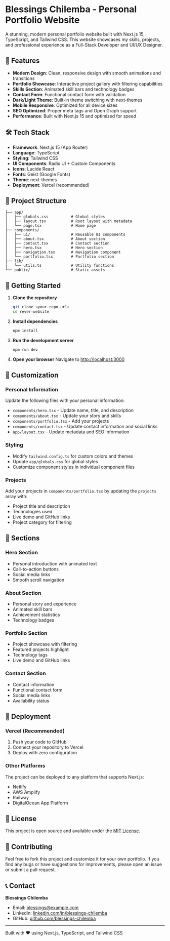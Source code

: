 # Blessings Chilemba - Personal Portfolio Website

A stunning, modern personal portfolio website built with Next.js 15, TypeScript, and Tailwind CSS. This website showcases my skills, projects, and professional experience as a Full-Stack Developer and UI/UX Designer.

## 🚀 Features

- **Modern Design**: Clean, responsive design with smooth animations and transitions
- **Portfolio Showcase**: Interactive project gallery with filtering capabilities
- **Skills Section**: Animated skill bars and technology badges
- **Contact Form**: Functional contact form with validation
- **Dark/Light Theme**: Built-in theme switching with next-themes
- **Mobile Responsive**: Optimized for all device sizes
- **SEO Optimized**: Proper meta tags and Open Graph support
- **Performance**: Built with Next.js 15 and optimized for speed

## 🛠️ Tech Stack

- **Framework**: Next.js 15 (App Router)
- **Language**: TypeScript
- **Styling**: Tailwind CSS
- **UI Components**: Radix UI + Custom Components
- **Icons**: Lucide React
- **Fonts**: Geist (Google Fonts)
- **Theme**: next-themes
- **Deployment**: Vercel (recommended)

## 📁 Project Structure

```
├── app/
│   ├── globals.css          # Global styles
│   ├── layout.tsx           # Root layout with metadata
│   └── page.tsx             # Home page
├── components/
│   ├── ui/                  # Reusable UI components
│   ├── about.tsx            # About section
│   ├── contact.tsx          # Contact section
│   ├── hero.tsx             # Hero section
│   ├── navigation.tsx       # Navigation component
│   └── portfolio.tsx        # Portfolio section
├── lib/
│   └── utils.ts             # Utility functions
└── public/                  # Static assets
```

## 🚀 Getting Started

1. **Clone the repository**
   ```bash
   git clone <your-repo-url>
   cd rever-website
   ```

2. **Install dependencies**
   ```bash
   npm install
   ```

3. **Run the development server**
   ```bash
   npm run dev
   ```

4. **Open your browser**
   Navigate to [http://localhost:3000](http://localhost:3000)

## 🎨 Customization

### Personal Information
Update the following files with your personal information:

- `components/hero.tsx` - Update name, title, and description
- `components/about.tsx` - Update your story and skills
- `components/portfolio.tsx` - Add your projects
- `components/contact.tsx` - Update contact information and social links
- `app/layout.tsx` - Update metadata and SEO information

### Styling
- Modify `tailwind.config.ts` for custom colors and themes
- Update `app/globals.css` for global styles
- Customize component styles in individual component files

### Projects
Add your projects in `components/portfolio.tsx` by updating the `projects` array with:
- Project title and description
- Technologies used
- Live demo and GitHub links
- Project category for filtering

## 📱 Sections

### Hero Section
- Personal introduction with animated text
- Call-to-action buttons
- Social media links
- Smooth scroll navigation

### About Section
- Personal story and experience
- Animated skill bars
- Achievement statistics
- Technology badges

### Portfolio Section
- Project showcase with filtering
- Featured projects highlight
- Technology tags
- Live demo and GitHub links

### Contact Section
- Contact information
- Functional contact form
- Social media links
- Availability status

## 🚀 Deployment

### Vercel (Recommended)
1. Push your code to GitHub
2. Connect your repository to Vercel
3. Deploy with zero configuration

### Other Platforms
The project can be deployed to any platform that supports Next.js:
- Netlify
- AWS Amplify
- Railway
- DigitalOcean App Platform

## 📄 License

This project is open source and available under the [MIT License](LICENSE).

## 🤝 Contributing

Feel free to fork this project and customize it for your own portfolio. If you find any bugs or have suggestions for improvements, please open an issue or submit a pull request.

## 📞 Contact

**Blessings Chilemba**
- Email: blessings@example.com
- LinkedIn: [linkedin.com/in/blessings-chilemba](https://linkedin.com)
- GitHub: [github.com/blessings-chilemba](https://github.com)

---

Built with ❤️ using Next.js, TypeScript, and Tailwind CSS